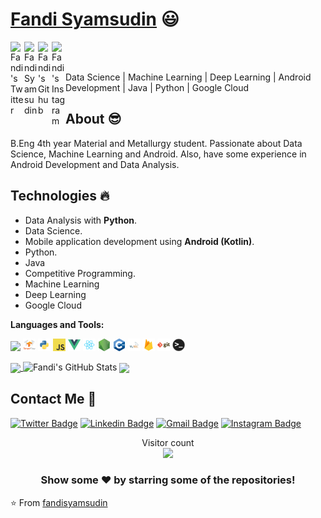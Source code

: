  # <a href="https://www.linkedin.com/in/fandi-syamsudin-54293a1a0/">Fandi Syamsudin</a> :smiley:
 
 <a href="https://twitter.com/syamsudin_fandi">
  <img align="left" alt="Fandi's Twitter" width="22px" src="https://cdn.jsdelivr.net/npm/simple-icons@v3/icons/twitter.svg" />
</a>
<a href="https://www.linkedin.com/in/fandi-syamsudin-54293a1a0">
  <img align="left" alt="Fandi Syamsudin" width="22px" src="https://cdn.jsdelivr.net/npm/simple-icons@v3/icons/linkedin.svg" />
</a>
<a href="https://github.com/fandisyamsudin">
  <img align="left" alt="Fandi's Github" width="22px" src="https://cdn.jsdelivr.net/npm/simple-icons@v3/icons/github.svg" />
</a>
<a href="https://instagram.com/fandi.syamsudin19">
  <img align="left" alt="Fandi's Instagram" width="22px" src="https://cdn.jsdelivr.net/npm/simple-icons@v3/icons/instagram.svg" />
</a>

<br/>
<br/>

Data Science | Machine Learning | Deep Learning | Android Development | Java | Python | Google Cloud 

## About :sunglasses:
B.Eng 4th year Material and Metallurgy student. Passionate about Data Science, Machine Learning and Android. Also, have some experience in Android Development and Data Analysis.

## Technologies :fire:
- Data Analysis with **Python**.
- Data Science.
- Mobile application development using **Android (Kotlin)**.
- Python.
- Java
- Competitive Programming.
- Machine Learning
- Deep Learning
- Google Cloud

**Languages and Tools:**  

<code><img height="20" src="https://pytorch.org/assets/images/pytorch-logo.png"></code>
<code><img height="20" src="https://raw.githubusercontent.com/github/explore/80688e429a7d4ef2fca1e82350fe8e3517d3494d/topics/tensorflow/tensorflow.png"></code>
<code><img height="20" src="https://raw.githubusercontent.com/github/explore/80688e429a7d4ef2fca1e82350fe8e3517d3494d/topics/python/python.png"></code>
<code><img height="20" src="https://raw.githubusercontent.com/github/explore/80688e429a7d4ef2fca1e82350fe8e3517d3494d/topics/javascript/javascript.png"></code>
<code><img height="20" src="https://raw.githubusercontent.com/github/explore/80688e429a7d4ef2fca1e82350fe8e3517d3494d/topics/vue/vue.png"></code>
<code><img height="20" src="https://raw.githubusercontent.com/github/explore/80688e429a7d4ef2fca1e82350fe8e3517d3494d/topics/react/react.png"></code>
<code><img height="20" src="https://raw.githubusercontent.com/github/explore/80688e429a7d4ef2fca1e82350fe8e3517d3494d/topics/nodejs/nodejs.png"></code>
<code><img height="20" src="https://raw.githubusercontent.com/github/explore/80688e429a7d4ef2fca1e82350fe8e3517d3494d/topics/cpp/cpp.png"></code>
<code><img height="20" src="https://raw.githubusercontent.com/github/explore/80688e429a7d4ef2fca1e82350fe8e3517d3494d/topics/mysql/mysql.png"></code>
<code><img height="20" src="https://raw.githubusercontent.com/github/explore/80688e429a7d4ef2fca1e82350fe8e3517d3494d/topics/firebase/firebase.png"></code>
<code><img height="20" src="https://raw.githubusercontent.com/github/explore/80688e429a7d4ef2fca1e82350fe8e3517d3494d/topics/git/git.png"></code>
<code><img height="20" src="https://raw.githubusercontent.com/github/explore/80688e429a7d4ef2fca1e82350fe8e3517d3494d/topics/terminal/terminal.png"></code>


<a href="https://github.com/fandisyamsudin">
  <img align="center" src="https://github-readme-stats.vercel.app/api/top-langs/?username=ashwanisng&theme=radical&hide=glsl,python" />
</a>

<img src="https://github-readme-stats.vercel.app/api?username=fandisyamsudin&&show_icons=true&theme=radical&line_height=27&v=5" alt="Fandi's GitHub Stats" />


<a href="https://github.com/fandisyamsudin/skin-cancer">
  <!-- Change the `github-readme-stats.anuraghazra1.vercel.app` to `github-readme-stats.vercel.app`  -->
  <img align="center" src="https://github-readme-stats.vercel.app/api/pin/?username=fandisyamsudin&repo=skin-cancer&theme=radical" />
</a>    


##  Contact Me :speech_balloon:
[![Twitter Badge](https://img.shields.io/badge/-@syamsudin_fandi-1ca0f1?style=flat-square&labelColor=1ca0f1&logo=twitter&logoColor=white&link=https://twitter.com/syamsudin_fandi)](https://twitter.com/syamsudin_fandi) [![Linkedin Badge](https://img.shields.io/badge/-fandi-syamsudin-54293a1a0-blue?style=flat-square&logo=Linkedin&logoColor=white&link=https://www.linkedin.com/in/fandi-syamsudin-54293a1a0/)](https://www.linkedin.com/in/fandi-syamsudin-54293a1a0/) [![Gmail Badge](https://img.shields.io/badge/-fandisyamsudin20@gmail.com-c14438?style=flat-square&logo=Gmail&logoColor=white&link=mailto:fandisyamsudin20@gmail.com)](mailto:fandisyamsudin20@gmail.com) [![Instagram Badge](https://img.shields.io/badge/-@fandi.syamsudin19-e4405f?style=flat-square&labelColor=f94877&logo=instagram&logoColor=white&link=https://www.instagram.com/fandi.syamsudin19/)](https://www.instagram.com/fandi.syamsudin19/)

<p align="center"> 
  Visitor count<br>
  <img src="https://profile-counter.glitch.me/ashwanisng/count.svg" />
</p>


<div align="center">

### Show some ❤️ by starring some of the repositories!

</div>

⭐️ From [fandisyamsudin](https://github.com/fandisyamsudin)


